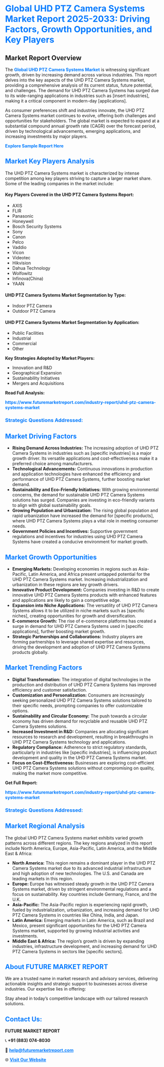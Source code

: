 <h1 style="color: #007BFF;">Global UHD PTZ Camera Systems Market Report 2025-2033: Driving Factors, Growth Opportunities, and Key Players</h1>

<section id="overview">
<h2>Market Report Overview</h2>
<p>The <a href="https://www.futuremarketreport.com/industry-report/uhd-ptz-camera-systems-market" style="color: #007BFF; text-decoration: none;"><strong>Global UHD PTZ Camera Systems Market</strong></a> is witnessing significant growth, driven by increasing demand across various industries. This report delves into the key aspects of the UHD PTZ Camera Systems market, providing a comprehensive analysis of its current status, future potential, and challenges. The demand for UHD PTZ Camera Systems has surged due to its wide-ranging applications in industries such as [insert industries], making it a critical component in modern-day [applications].</p>
<p>As consumer preferences shift and industries innovate, the UHD PTZ Camera Systems market continues to evolve, offering both challenges and opportunities for stakeholders. The global market is expected to expand at a substantial compound annual growth rate (CAGR) over the forecast period, driven by technological advancements, emerging applications, and increasing investments by major players.</p>
</section>

<section id="overview">
<p><a href="https://www.futuremarketreport.com/request-sample/reportId=81996" style="color: #007BFF; text-decoration: none;"><strong>Explore Sample Report Here</strong></a></p>
</section>

<section id="key-players">
<h2 style="color: #007BFF;">Market Key Players Analysis</h2>
<p>The UHD PTZ Camera Systems market is characterized by intense competition among key players striving to capture a larger market share. Some of the leading companies in the market include:</p>
<h4>Key Players Covered in the UHD PTZ Camera Systems Report:</h4>
<ul><li>AXIS</li><li>FLIR</li><li>Panasonic</li><li>Honeywell</li><li>Bosch Security Systems</li><li>Sony</li><li>Canon</li><li>Pelco</li><li>Vaddio</li><li>Vicon</li><li>Videotec</li><li>Hikvision</li><li>Dahua Technology</li><li>Wolfowitz</li><li>Infinova(China)</li><li>YAAN</li></ul>
<h4>UHD PTZ Camera Systems Market Segmentation by Type:</h4>
<ul><li>Indoor PTZ Camera</li><li>Outdoor PTZ Camera</li></ul>

<h4>UHD PTZ Camera Systems Market Segmentation by Application:</h4>
<ul><li>Public Facilities</li><li>Industrial</li><li>Commercial</li><li>Other</li></ul>
<p><strong>Key Strategies Adopted by Market Players:</strong></p>
<ul>
<li>Innovation and R&D</li>
<li>Geographical Expansion</li>
<li>Sustainability Initiatives</li>
<li>Mergers and Acquisitions</li>
</ul>
</section>

<section>
<p><strong>Read Full Analysis: </strong></p><a href="https://www.futuremarketreport.com/industry-report/uhd-ptz-camera-systems-market" style="color: #007BFF; text-decoration: none;"><strong>https://www.futuremarketreport.com/industry-report/uhd-ptz-camera-systems-market</strong></a>
<h3 style="color: #007BFF;">Strategic Questions Addressed:</h3>
</section>

<section id="driving-factors">
<h2 style="color: #007BFF;">Market Driving Factors</h2>
<ul>
<li><strong>Rising Demand Across Industries:</strong> The increasing adoption of UHD PTZ Camera Systems in industries such as [specific industries] is a major growth driver. Its versatile applications and cost-effectiveness make it a preferred choice among manufacturers.</li>
<li><strong>Technological Advancements:</strong> Continuous innovations in production and application technologies have enhanced the efficiency and performance of UHD PTZ Camera Systems, further boosting market demand.</li>
<li><strong>Sustainability and Eco-Friendly Initiatives:</strong> With growing environmental concerns, the demand for sustainable UHD PTZ Camera Systems solutions has surged. Companies are investing in eco-friendly variants to align with global sustainability goals.</li>
<li><strong>Growing Population and Urbanization:</strong> The rising global population and rapid urbanization have increased the demand for [specific products], where UHD PTZ Camera Systems plays a vital role in meeting consumer needs.</li>
<li><strong>Government Policies and Incentives:</strong> Supportive government regulations and incentives for industries using UHD PTZ Camera Systems have created a conducive environment for market growth.</li>
</ul>
</section>

<section id="growth-opportunities">
<h2 style="color: #007BFF;">Market Growth Opportunities</h2>
<ul>
<li><strong>Emerging Markets:</strong> Developing economies in regions such as Asia-Pacific, Latin America, and Africa present untapped potential for the UHD PTZ Camera Systems market. Increasing industrialization and urbanization in these regions are key growth drivers.</li>
<li><strong>Innovative Product Development:</strong> Companies investing in R&D to create innovative UHD PTZ Camera Systems products with enhanced features and applications are likely to gain a competitive edge.</li>
<li><strong>Expansion into Niche Applications:</strong> The versatility of UHD PTZ Camera Systems allows it to be utilized in niche markets such as [specific niches], creating opportunities for growth and diversification.</li>
<li><strong>E-commerce Growth:</strong> The rise of e-commerce platforms has created a surge in demand for UHD PTZ Camera Systems used in [specific applications], further boosting market growth.</li>
<li><strong>Strategic Partnerships and Collaborations:</strong> Industry players are forming partnerships to leverage shared expertise and resources, driving the development and adoption of UHD PTZ Camera Systems products globally.</li>
</ul>
</section>

<section id="trending-factors">
<h2 style="color: #007BFF;">Market Trending Factors</h2>
<ul>
<li><strong>Digital Transformation:</strong> The integration of digital technologies in the production and distribution of UHD PTZ Camera Systems has improved efficiency and customer satisfaction.</li>
<li><strong>Customization and Personalization:</strong> Consumers are increasingly seeking personalized UHD PTZ Camera Systems solutions tailored to their specific needs, prompting companies to offer customizable options.</li>
<li><strong>Sustainability and Circular Economy:</strong> The push towards a circular economy has driven demand for recyclable and reusable UHD PTZ Camera Systems solutions.</li>
<li><strong>Increased Investment in R&D:</strong> Companies are allocating significant resources to research and development, resulting in breakthroughs in UHD PTZ Camera Systems technology and applications.</li>
<li><strong>Regulatory Compliance:</strong> Adherence to strict regulatory standards, particularly in industries like [specific industries], is influencing product development and quality in the UHD PTZ Camera Systems market.</li>
<li><strong>Focus on Cost-Effectiveness:</strong> Businesses are exploring cost-efficient UHD PTZ Camera Systems solutions without compromising on quality, making the market more competitive.</li>
</ul>
</section>

<section>
<p><strong>Get Full Report: </strong></p><a href="https://www.futuremarketreport.com/industry-report/uhd-ptz-camera-systems-market" style="color: #007BFF; text-decoration: none;"><strong>https://www.futuremarketreport.com/industry-report/uhd-ptz-camera-systems-market</strong></a>
<h3 style="color: #007BFF;">Strategic Questions Addressed:</h3>
</section>


<section id="regional-analysis">
<h2 style="color: #007BFF;">Market Regional Analysis</h2>
<p>The global UHD PTZ Camera Systems market exhibits varied growth patterns across different regions. The key regions analyzed in this report include North America, Europe, Asia-Pacific, Latin America, and the Middle East & Africa:</p>
<ul>
<li><strong>North America:</strong> This region remains a dominant player in the UHD PTZ Camera Systems market due to its advanced industrial infrastructure and high adoption of new technologies. The U.S. and Canada are leading markets in this region.</li>
<li><strong>Europe:</strong> Europe has witnessed steady growth in the UHD PTZ Camera Systems market, driven by stringent environmental regulations and a focus on sustainability. Key countries include Germany, France, and the U.K.</li>
<li><strong>Asia-Pacific:</strong> The Asia-Pacific region is experiencing rapid growth, fueled by industrialization, urbanization, and increasing demand for UHD PTZ Camera Systems in countries like China, India, and Japan.</li>
<li><strong>Latin America:</strong> Emerging markets in Latin America, such as Brazil and Mexico, present significant opportunities for the UHD PTZ Camera Systems market, supported by growing industrial activities and investments.</li>
<li><strong>Middle East & Africa:</strong> The region’s growth is driven by expanding industries, infrastructure development, and increasing demand for UHD PTZ Camera Systems in sectors like [specific sectors].</li>
</ul>
</section>

<footer>
<h2 style="color: #007BFF;">About FUTURE MARKET REPORT</h2>
<p>We are a trusted name in market research and advisory services, delivering actionable insights and strategic support to businesses across diverse industries. Our expertise lies in offering:</p>

<p>Stay ahead in today’s competitive landscape with our tailored research solutions.</p>

<h2 style="color: #007BFF;">Contact Us:</h2>
<p><strong>FUTURE MARKET REPORT</strong></p>
<p>📞 <strong>+91 (883) 074-8030</strong></p>
<p>📧 <strong><a href="mailto:help@futuremarketreport.com" style="color: #007BFF;">help@futuremarketreport.com</a></strong></p>
<p>🌐 <strong><a href="https://www.futuremarketreport.com/" style="color: #007BFF;">Visit Our Website</a></strong></p>
</footer>